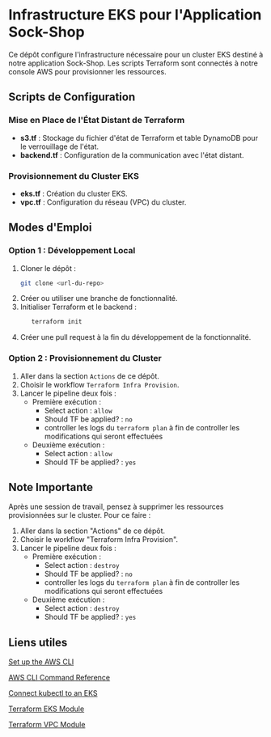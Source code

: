 # Infrastructure EKS pour l'Application Sock-Shop

Ce dépôt configure l'infrastructure nécessaire pour un cluster EKS destiné à notre application Sock-Shop. Les scripts Terraform sont connectés à notre console AWS pour provisionner les ressources.

## Scripts de Configuration

### Mise en Place de l'État Distant de Terraform
- **s3.tf** : Stockage du fichier d'état de Terraform et table DynamoDB pour le verrouillage de l'état.
- **backend.tf** : Configuration de la communication avec l'état distant.

### Provisionnement du Cluster EKS
- **eks.tf** : Création du cluster EKS.
- **vpc.tf** : Configuration du réseau (VPC) du cluster.

## Modes d'Emploi

### Option 1 : Développement Local
1. Cloner le dépôt :
   ```sh
   git clone <url-du-repo>
2. Créer ou utiliser une branche de fonctionnalité.
3. Initialiser Terraform et le backend :
   ```sh
      terraform init
4. Créer une pull request à la fin du développement de la fonctionnalité.

### Option 2 : Provisionnement du Cluster
1. Aller dans la section `Actions` de ce dépôt.
2. Choisir le workflow `Terraform Infra Provision`.
3. Lancer le pipeline deux fois :
   - Première exécution :
      - Select action : `allow`
      - Should TF be applied? : `no`
     - controller les logs du `terraform plan` à fin de controller les modifications qui seront effectuées
   - Deuxième exécution :
       - Select action : `allow`
      - Should TF be applied? : `yes`

## Note Importante

Après une session de travail, pensez à supprimer les ressources provisionnées sur le cluster. Pour ce faire :

1. Aller dans la section "Actions" de ce dépôt.
2. Choisir le workflow "Terraform Infra Provision".
3. Lancer le pipeline deux fois :
   - Première exécution :
      - Select action : `destroy`
      - Should TF be applied? : `no`
      - controller les logs du `terraform plan` à fin de controller les modifications qui seront effectuées
   - Deuxième exécution :
      - Select action : `destroy`
      - Should TF be applied? : `yes`

## Liens utiles

[Set up the AWS CLI](https://docs.aws.amazon.com/cli/latest/userguide/getting-started-quickstart.html)

[AWS CLI Command Reference](https://docs.aws.amazon.com/cli/latest/topic/config-vars.html)

[Connect kubectl to an EKS](https://docs.aws.amazon.com/eks/latest/userguide/create-kubeconfig.html)

[Terraform EKS Module](https://registry.terraform.io/modules/terraform-aws-modules/eks/aws/latest)

[Terraform VPC Module](https://registry.terraform.io/modules/terraform-aws-modules/vpc/aws/latest)
